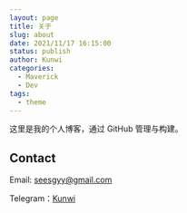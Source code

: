 ```yaml
---
layout: page
title: 关于
slug: about
date: 2021/11/17 16:15:00
status: publish
author: Kunwi
categories: 
  - Maverick
  - Dev
tags: 
  - theme
---
```


这里是我的个人博客，通过 GitHub 管理与构建。


## Contact

Email: seesgyy@gmail.com

Telegram：[Kunwi](https://t.me/Kunwii)
